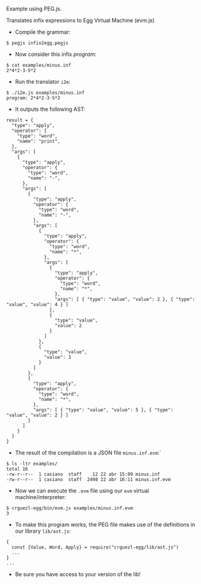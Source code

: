 Example using PEG.js. 

Translates infix expressions to Egg Virtual Machine (evm.js)

* Compile the grammar:
```
$ pegjs infix2egg.pegjs
```
* Now consider this infix *program*:
```
$ cat examples/minus.inf
2*4*2-3-5*2
```
* Run the translator `i2e`:
```
$ ./i2e.js examples/minus.inf
program: 2*4*2-3-5*2
```
* It outputs the following AST:
```
result = {
  "type": "apply",
  "operator": {
    "type": "word",
    "name": "print",
  },
  "args": [
    {
      "type": "apply",
      "operator": {
        "type": "word",
        "name": "-",
      },
      "args": [
        {
          "type": "apply",
          "operator": {
            "type": "word",
            "name": "-",
          },
          "args": [
            {
              "type": "apply",
              "operator": {
                "type": "word",
                "name": "*",
              },
              "args": [
                {
                  "type": "apply",
                  "operator": {
                    "type": "word",
                    "name": "*",
                  },
                  "args": [ { "type": "value", "value": 2 }, { "type": "value", "value": 4 } ]
                },
                {
                  "type": "value",
                  "value": 2
                }
              ]
            },
            {
              "type": "value",
              "value": 3
            }
          ]
        },
        {
          "type": "apply",
          "operator": {
            "type": "word",
            "name": "*",
          },
          "args": [ { "type": "value", "value": 5 }, { "type": "value", "value": 2 } ]
        }
      ]
    }
  ]
}
```
* The result of the compilation is a JSON file `minus.inf.evm`:`
```
$ ls -ltr examples/
total 16
-rw-r--r--  1 casiano  staff    12 22 abr 15:09 minus.inf
-rw-r--r--  1 casiano  staff  2498 22 abr 16:11 minus.inf.evm
```
* Now we can execute the `.evm` file using our `evm` virtual machine/interpreter:
```
$ crguezl-egg/bin/evm.js examples/minus.inf.evm 
3
```
* To make this program works, the PEG file makes use of the definitions in  our 
library `lib/ast.js`:

```
{ 
  const {Value, Word, Apply} = require("crguezl-egg/lib/ast.js")
  ...
}
...
```

* Be sure you have access to your version of the lib!
